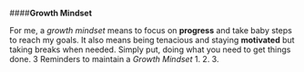 ####**Growth Mindset**

For me, a *growth mindset* means to focus on **progress** and take baby steps to reach my goals. It also means being tenacious and staying **motivated** but taking breaks when needed. Simply put, doing what you need to get things done. 
3 Reminders to maintain a *Growth Mindset*
1.
2.
3.